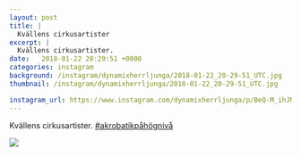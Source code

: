 ```yaml
---
layout: post
title: |
  Kvällens cirkusartister
excerpt: |
  Kvällens cirkusartister. 
date:   2018-01-22 20:29:51 +0000
categories: instagram
background: /instagram/dynamixherrljunga/2018-01-22_20-29-51_UTC.jpg
thumbnail: /instagram/dynamixherrljunga/2018-01-22_20-29-51_UTC.jpg

instagram_url: https://www.instagram.com/dynamixherrljunga/p/BeQ-M_ihJMB
---
```

Kvällens cirkusartister. [#akrobatikpåhögnivå](https://www.instagram.com/explore/tags/akrobatikpåhögnivå/)



<img src='/www-dynamix-herrljunga/instagram/dynamixherrljunga/2018-01-22_20-29-51_UTC.jpg' class='img-fluid' />
